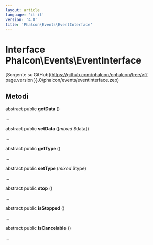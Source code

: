```yaml
---
layout: article
language: 'it-it'
version: '4.0'
title: 'Phalcon\Events\EventInterface'
---
```

# Interface **Phalcon\Events\EventInterface**

[Sorgente su GitHub](https://github.com/phalcon/cphalcon/tree/v{{ page.version }}.0/phalcon/events/eventinterface.zep)

## Metodi

abstract public **getData** ()

...

abstract public **setData** ([*mixed* $data])

...

abstract public **getType** ()

...

abstract public **setType** (*mixed* $type)

...

abstract public **stop** ()

...

abstract public **isStopped** ()

...

abstract public **isCancelable** ()

...